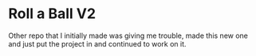 # Roll a Ball V2
 
Other repo that I initially made was giving me trouble, made this new one and just put the project in and continued to work on it.